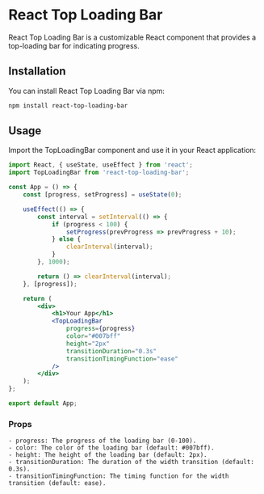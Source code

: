 # React Top Loading Bar

React Top Loading Bar is a customizable React component that provides a top-loading bar for indicating progress.

## Installation

You can install React Top Loading Bar via npm:

```bash
npm install react-top-loading-bar
```


## Usage
Import the TopLoadingBar component and use it in your React application:

```jsx
import React, { useState, useEffect } from 'react';
import TopLoadingBar from 'react-top-loading-bar';

const App = () => {
    const [progress, setProgress] = useState(0);

    useEffect(() => {
        const interval = setInterval(() => {
            if (progress < 100) {
                setProgress(prevProgress => prevProgress + 10);
            } else {
                clearInterval(interval);
            }
        }, 1000);

        return () => clearInterval(interval);
    }, [progress]);

    return (
        <div>
            <h1>Your App</h1>
            <TopLoadingBar
                progress={progress}
                color="#007bff"
                height="2px"
                transitionDuration="0.3s"
                transitionTimingFunction="ease"
            />
        </div>
    );
};

export default App;

```


### Props
    - progress: The progress of the loading bar (0-100).
    - color: The color of the loading bar (default: #007bff).
    - height: The height of the loading bar (default: 2px).
    - transitionDuration: The duration of the width transition (default: 0.3s).
    - transitionTimingFunction: The timing function for the width transition (default: ease).

